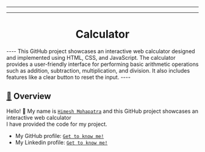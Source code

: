 ----
<!--The title for my project.--> 
----
<p>
  <h1 align="center">
    <b>
  Calculator 
    </b>
  </h1>
</p>
----
This GitHub project showcases an interactive web calculator designed and implemented using HTML, CSS, and JavaScript. The calculator provides a user-friendly interface for performing basic arithmetic operations such as addition, subtraction, multiplication, and division. It also includes features like a clear button to reset the input. 
----
<h2 align="left">
     <b>
         <a href="https://github.com/himeshx/Calculator">
             🔰</a> Overview
     </b>
</h2>

Hello! 👋
My name is <a href="https://github.com/himeshx">```Himesh Mohapatra```</a> and this GitHub project showcases an interactive web calculator </br>
I have provided the code for my project. 
- My GitHub profile: <a href="https://github.com/himeshx">```Get to know me!```</a>
- My Linkedin profile: <a href="https://www.linkedin.com/in/himesh-mohapatra-386aa8224/">```Get to know me!```</a>

